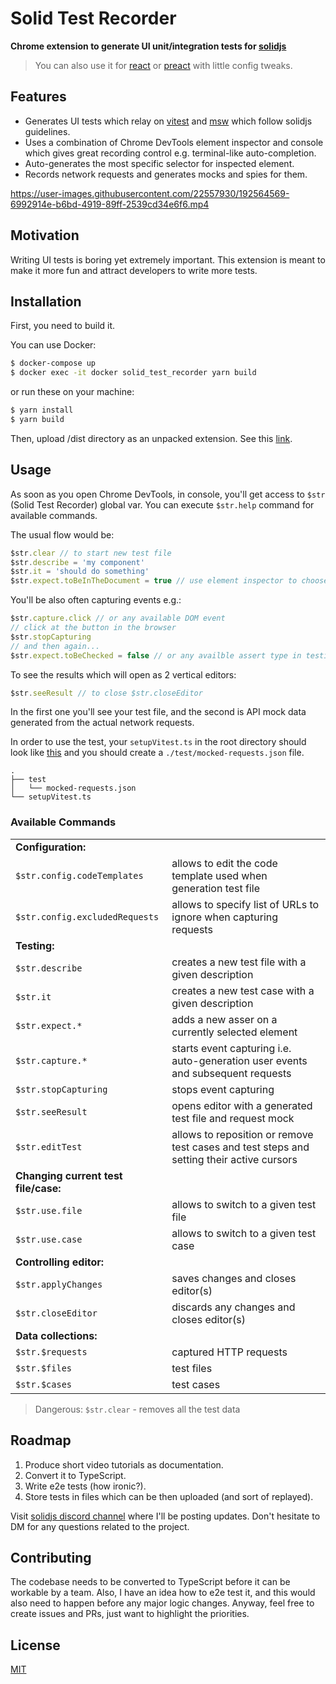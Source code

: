 # Solid Test Recorder

**Chrome extension to generate UI unit/integration tests for [solidjs](https://www.solidjs.com/)**

> You can also use it for [react](https://reactjs.org/) or [preact](https://preactjs.com/) with little config tweaks. 

## Features

- Generates UI tests which relay on [vitest](https://vitest.dev/) and [msw](https://mswjs.io/) which follow solidjs guidelines.
- Uses a combination of Chrome DevTools element inspector and console which gives great recording control e.g. terminal-like auto-completion.
- Auto-generates the most specific selector for inspected element.
- Records network requests and generates mocks and spies for them.


https://user-images.githubusercontent.com/22557930/192564569-6992914e-b6bd-4919-89ff-2539cd34e6f6.mp4


## Motivation

Writing UI tests is boring yet extremely important. This extension is meant to make it more fun and attract developers to write more tests.

## Installation

First, you need to build it.

You can use Docker:

```bash
$ docker-compose up
$ docker exec -it docker solid_test_recorder yarn build
```

or run these on your machine:

```bash
$ yarn install
$ yarn build
```

Then, upload /dist directory as an unpacked extension. See this [link](https://developer.chrome.com/docs/extensions/mv3/getstarted/#unpacked). 

## Usage

As soon as you open Chrome DevTools, in console, you'll get access to `$str` (Solid Test Recorder) global var. You can execute `$str.help` command for available commands.

The usual flow would be:

```javascript
$str.clear // to start new test file
$str.describe = 'my component'
$str.it = 'should do something'
$str.expect.toBeInTheDocument = true // use element inspector to choose the element, assert type and whether it's positive or negation
```

You'll be also often capturing events e.g.:

```javascript
$str.capture.click // or any available DOM event
// click at the button in the browser
$str.stopCapturing
// and then again...
$str.expect.toBeChecked = false // or any availble assert type in testing library
```

To see the results which will open as 2 vertical editors:
```javascript
$str.seeResult // to close $str.closeEditor
```

In the first one you'll see your test file, and the second is API mock data generated from the actual network requests.

In order to use the test, your `setupVitest.ts` in the root directory should look like [this](https://github.com/chris-czopp/solid-test-recorder/blob/master/src/testHelpers/setupVitest.txt)
and you should create a `./test/mocked-requests.json` file. 

```
.
├── test
│   └── mocked-requests.json
└── setupVitest.ts
```

### Available Commands

|                                      |                                                                                           |
|--------------------------------------|-------------------------------------------------------------------------------------------|
| **Configuration:**                   |                                                                                           |
| `$str.config.codeTemplates`          | allows to edit the code template used when generation test file                           |
| `$str.config.excludedRequests`       | allows to specify list of URLs to ignore when capturing requests                          |
| **Testing:**                         |                                                                                           |
| `$str.describe `                     | creates a new test file with a given description                                          |
| `$str.it`                            | creates a new test case with a given description                                          |
| `$str.expect.*`                      | adds a new asser on a currently selected element                                          |
| `$str.capture.*`                     | starts event capturing i.e. auto-generation user events and subsequent requests           |
| `$str.stopCapturing`                 | stops event capturing                                                                     |
| `$str.seeResult`                     | opens editor with a generated test file and request mock                                  |
| `$str.editTest`                      | allows to reposition or remove test cases and test steps and setting their active cursors |
| **Changing current test file/case:** |                                                                                           |
| `$str.use.file`                      | allows to switch to a given test file                                                     |
| `$str.use.case`                      | allows to switch to a given test case                                                     |
| **Controlling editor:**              |                                                                                           |
| `$str.applyChanges`                  | saves changes and closes editor(s)                                                        |
| `$str.closeEditor`                   | discards any changes and closes editor(s)                                                 |
| **Data collections:**                |                                                                                           |
| `$str.$requests`                     | captured HTTP requests                                                                    |
| `$str.$files`                        | test files                                                                                |
| `$str.$cases`                        | test cases                                                                                |

> Dangerous: `$str.clear` - removes all the test data

## Roadmap

1. Produce short video tutorials as documentation. 
2. Convert it to TypeScript. 
3. Write e2e tests (how ironic?). 
4. Store tests in files which can be then uploaded (and sort of replayed).
  
Visit [solidjs discord channel](https://discord.com/invite/solidjs) where I'll be posting updates. Don't hesitate to DM for any questions related to the project.

## Contributing

The codebase needs to be converted to TypeScript before it can be workable by a team. 
Also, I have an idea how to e2e test it, and this would also need to happen before any major logic changes.
Anyway, feel free to create issues and PRs, just want to highlight the priorities.

## License

[MIT](https://github.com/chris-czopp/solid-test-recorder/blob/master/LICENSE.md)
